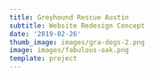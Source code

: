```yaml
---
title: Greyhound Rescue Austin
subtitle: Website Redesign Concept
date: '2019-02-26'
thumb_image: images/gra-dogs-2.png
image: images/fabulous-oak.png
template: project
---
```

